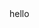 <a href='https://github.com/marketplace/actions/quote-readme'>
<!--STARTS_HERE_QUOTE_README-->
<!--ENDS_HERE_QUOTE_README-->
</a>
hello




<!--START_SECTION:waka-->
<!--END_SECTION:waka-->
